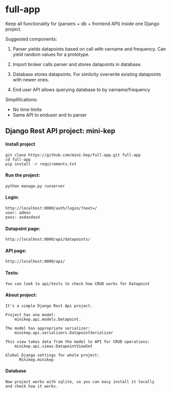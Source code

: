 # full-app
Keep all functionality for (parsers + db + frontend API)  inside one Django project.


Suggested components:

1. Parser yields datapoints based on call with varname and frequency.
   Can yield random values for a prototype.

2. Import broker calls parser and stores datapoints in database.

3. Database stores datapoints. For simlicity overwrite existing datapoints with newer ones.

4. End user API allows querying database to by varname/frequency

Simplifications:
- No time limits
- Same API to enduser and to parser


## Django Rest API project: mini-kep

#### Install project
    git clone https://github.com/mini-kep/full-app.git full-app
    cd full-app
    pip install -r requirements.txt

#### Run the project:
    python manage.py runserver

#### Login:
    http://localhost:8000/auth/login/?next=/
    user: admin
    pass: asdasdasd

#### Datapoint page:
    http://localhost:8000/api/datapoints/
   
#### API page:
    http://localhost:8000/api/

#### Tests:
    You can look to api/tests to check how CRUD works for Datapoint

#### About project:
    It's a simple Django Rest Api project.
    
    Project has one model:
        minikep.api.models.Datapoint. 
    
    The model has appropriate serializer:
        minikep.api.serializers.DatapointSerializer 
    
    This view takes data from the model to API for CRUD operations:  
        minikep.api.views.DatapointViewSet
    
    Global Django settings for whole project:
          Minikep.minikep

#### Database
    Now project works with sqlite, so you can easy install it locally 
    and check how it works.


